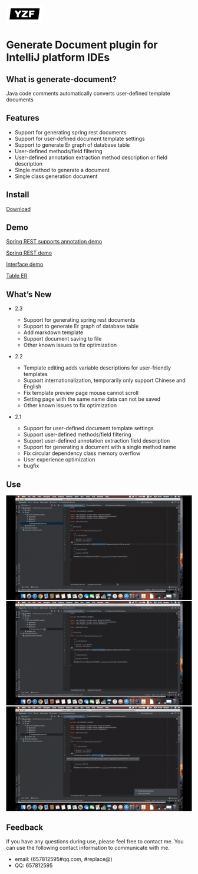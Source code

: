 ![logo](img/logo.png)
# Generate Document plugin for IntelliJ platform IDEs

## What is generate-document?
Java code comments automatically converts user-defined template documents

## Features

* Support for generating spring rest documents
* Support for user-defined document template settings
* Support to generate Er graph of database table
* User-defined methods/field filtering
* User-defined annotation extraction method description or field description
* Single method to generate a document
* Single class generation document

## Install

[Download](https://plugins.jetbrains.com/plugin/13086-generate-document/versions)

## Demo

[Spring REST supports annotation demo](demo/spring-rest.md)

[Spring REST demo](demo/spring-rest-employee.md)

[Interface demo](demo/interface.md)

[Table ER](img/2.3/sql-er.png)

## What’s New

* 2.3
    *  Support for generating spring rest documents
    *  Support to generate Er graph of database table
    *  Add markdown template
    *  Support document saving to file
    *  Other known issues to fix optimization
    
* 2.2
    *  Template editing adds variable descriptions for user-friendly templates
    *  Support internationalization, temporarily only support Chinese and English
    *  Fix template preview page mouse cannot scroll
    *  Setting page with the same name data can not be saved
    *  Other known issues to fix optimization
    
* 2.1
    *  Support for user-defined document template settings
    *  Support user-defined methods/field filtering
    *  Support user-defined annotation extraction field description
    *  Support for generating a document with a single method name
    *  Fix circular dependency class memory overflow
    *  User experience optimization
    *  bugfix

## Use

![gd-1](img/2.2/gd-1.gif)
![gd-2](img/2.2/gd-2.gif)
![gd-3](img/2.2/gd-3.gif)

## Feedback
If you have any questions during use, please feel free to contact me. You can use the following contact information to communicate with me.

* email: (657812595#qq.com, #replace@)
* QQ: 657812595
